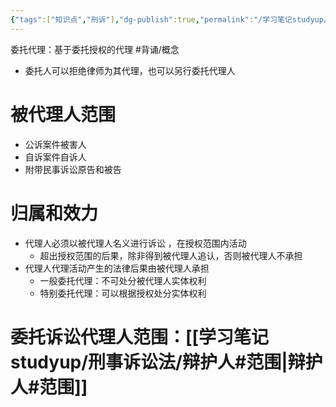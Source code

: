 ```yaml
---
{"tags":["知识点","刑诉"],"dg-publish":true,"permalink":"/学习笔记studyup/刑事诉讼法/委托代理/","dgPassFrontmatter":true,"created":"2024-11-11T20:23:56.097+08:00","updated":"2024-11-11T20:26:29.817+08:00"}
---
```


委托代理：基于委托授权的代理 #背诵/概念 
- 委托人可以拒绝律师为其代理，也可以另行委托代理人
# 被代理人范围
- 公诉案件被害人
- 自诉案件自诉人
- 附带民事诉讼原告和被告
# 归属和效力
- 代理人必须以被代理人名义进行诉讼 ，在授权范围内活动
	- 超出授权范围的后果，除非得到被代理人追认，否则被代理人不承担
- 代理人代理活动产生的法律后果由被代理人承担
	- 一般委托代理：不可处分被代理人实体权利
	- 特别委托代理：可以根据授权处分实体权利
# 委托诉讼代理人范围：[[学习笔记studyup/刑事诉讼法/辩护人#范围\|辩护人#范围]]
